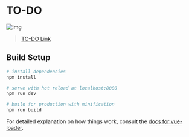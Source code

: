 # TO-DO
![img](https://i.imgur.com/dIJRmuz.gif[/img])
> [TO-DO Link](https://fahim9898.github.io/To-do/dist/index.html)

## Build Setup

``` bash
# install dependencies
npm install

# serve with hot reload at localhost:8080
npm run dev

# build for production with minification
npm run build
```

For detailed explanation on how things work, consult the [docs for vue-loader](http://vuejs.github.io/vue-loader).
